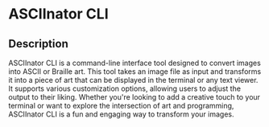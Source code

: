 # ASCIInator CLI

## Description

ASCIInator CLI is a command-line interface tool designed to convert images into ASCII or Braille art. This tool takes an image file as input and transforms it into a piece of art that can be displayed in the terminal or any text viewer. It supports various customization options, allowing users to adjust the output to their liking. Whether you're looking to add a creative touch to your terminal or want to explore the intersection of art and programming, ASCIInator CLI is a fun and engaging way to transform your images.
